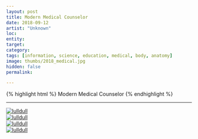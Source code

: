 ```yaml
---
layout: post
title: Modern Medical Counselor
date: 2018-09-12
artist: "Unknown"
loc: 
entity: 
target: 
category: 
tags: [information, science, education, medical, body, anatomy]
image: thumbs/2018_medical.jpg
hidden: false
permalink:

---
```




{% highlight html %}
Modern Medical Counselor
{% endhighlight %}

---


<div class="post_image">
	<a href="{{ site.baseurl }}/images/posts/2018_medical/001.jpg" target="_blank">
	<img src="{{ site.baseurl }}/images/posts/2018_medical/001.jpg" alt="lulldull"></a>
</div>

<div class="post_image">
	<a href="{{ site.baseurl }}/images/posts/2018_medical/002.jpg" target="_blank">
	<img src="{{ site.baseurl }}/images/posts/2018_medical/002.jpg" alt="lulldull"></a>
</div>

<div class="post_image">
	<a href="{{ site.baseurl }}/images/posts/2018_medical/003.jpg" target="_blank">
	<img src="{{ site.baseurl }}/images/posts/2018_medical/003.jpg" alt="lulldull"></a>
</div>

<div class="post_image">
	<a href="{{ site.baseurl }}/images/posts/2018_medical/004.jpg" target="_blank">
	<img src="{{ site.baseurl }}/images/posts/2018_medical/004.jpg" alt="lulldull"></a>
</div>
